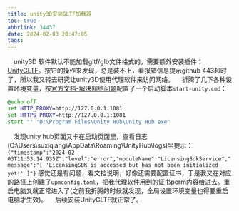 ```yaml
---
title: unity3D安装GLTF加载器
toc: true
abbrlink: 34437
date: 2024-02-03 20:47:05
tags:
---
```


&emsp;unity3D 软件默认不能加载gltf/glb文件格式的，需要额外安装插件：[UnityGLTF](https://github.com/KhronosGroup/UnityGLTF.git)。按它的操作来发现，总是装不上，看报错信息提示github 443超时了，所以我又转去研究让unity3D使用代理软件来访问网络。
&emsp;折腾了几下各种设置环境变量，按[官方文档-解决网络问题](https://docs.unity3d.com/cn/2021.3/Manual/upm-config-network.html#Hub)配置了一个启动脚本`start-unity.cmd`：
```cmd
@echo off
set HTTP_PROXY=http://127.0.0.1:1081
set HTTPS_PROXY=http://127.0.0.1:1081
start "" "D:\Program Files\Unity Hub\Unity Hub.exe"
```

&emsp;发现unity hub页面又卡在启动页面里，查看日志(C:\Users\suxiqiang\AppData\Roaming\UnityHub\logs)里提示：
`{"timestamp":"2024-02-03T11:53:14.935Z","level":"error","moduleName":"LicensingSdkService","message":"[ 'LicensingSDK is accessed but has not been initialized yet!' ]"}` 感觉还是有问题，看文档说明，好像还需要配置证书，于是我又在对应的路径上创建了`upmconfig.toml`，把我代理软件用到的证书perm内容给进去。重启电脑又就正常进入了(之前我折腾的时候就发现，全局设置环境变量也得要重启电脑才生效)。
&emsp;后续安装UnityGLTF就正常了。